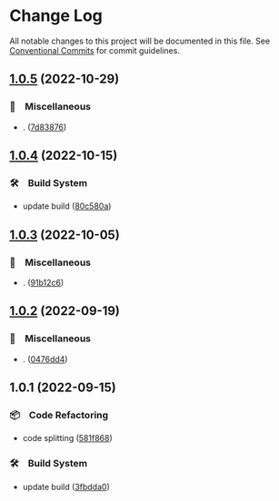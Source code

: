 # Change Log

All notable changes to this project will be documented in this file.
See [Conventional Commits](https://conventionalcommits.org) for commit guidelines.

## [1.0.5](https://github.com/bluelovers/ws-jest/compare/@lazy-assert/jest-diff@1.0.4...@lazy-assert/jest-diff@1.0.5) (2022-10-29)



### 🔖　Miscellaneous

* . ([7d83876](https://github.com/bluelovers/ws-jest/commit/7d838766d8839f166f1312cb5c181de747ab36ce))



## [1.0.4](https://github.com/bluelovers/ws-jest/compare/@lazy-assert/jest-diff@1.0.3...@lazy-assert/jest-diff@1.0.4) (2022-10-15)



### 🛠　Build System

* update build ([80c580a](https://github.com/bluelovers/ws-jest/commit/80c580ac33bab15925a42a87da0793768e48e8e6))



## [1.0.3](https://github.com/bluelovers/ws-jest/compare/@lazy-assert/jest-diff@1.0.2...@lazy-assert/jest-diff@1.0.3) (2022-10-05)



### 🔖　Miscellaneous

* . ([91b12c6](https://github.com/bluelovers/ws-jest/commit/91b12c6bc04507d895c2b5439798d2b9f86d17aa))



## [1.0.2](https://github.com/bluelovers/ws-jest/compare/@lazy-assert/jest-diff@1.0.1...@lazy-assert/jest-diff@1.0.2) (2022-09-19)



### 🔖　Miscellaneous

* . ([0476dd4](https://github.com/bluelovers/ws-jest/commit/0476dd443e8452391b19071f0a97c4d7cd68f6b3))



## 1.0.1 (2022-09-15)



### 📦　Code Refactoring

* code splitting ([581f868](https://github.com/bluelovers/ws-jest/commit/581f868a5608545fd976d98be726e581b899eda1))


### 🛠　Build System

* update build ([3fbdda0](https://github.com/bluelovers/ws-jest/commit/3fbdda01bc244eec528502c963befc2d39cac531))
